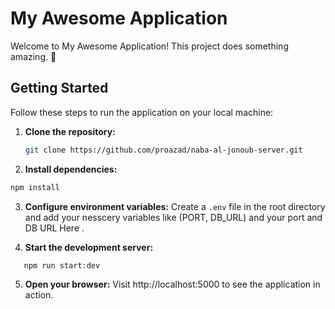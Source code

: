 # My Awesome Application

Welcome to My Awesome Application! This project does something amazing. 🚀

## Getting Started

Follow these steps to run the application on your local machine:

1. **Clone the repository:**

   ```sh
   git clone https://github.com/proazad/naba-al-jonoub-server.git
   ```

2. **Install dependencies:**

```sh
npm install
```

3. **Configure environment variables:**
   Create a `.env` file in the root directory and add your nesscery variables like (PORT, DB_URL) and your port and DB URL Here .

4. **Start the development server:**

```sh
   npm run start:dev
```

5. **Open your browser:**
   Visit http://localhost:5000 to see the application in action.
